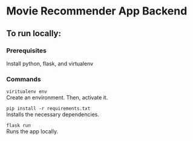 # Movie Recommender App Backend

## To run locally:

### Prerequisites
Install python, flask, and virtualenv

### Commands
`viritualenv env`\
Create an environment. Then, activate it.

`pip install -r requirements.txt`\
Installs the necessary dependencies.

`flask run`\
Runs the app locally.
